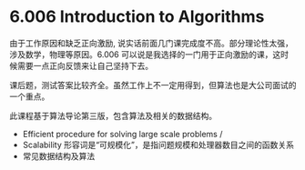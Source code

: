 # 6.006 Introduction to Algorithms

由于工作原因和缺乏正向激励, 说实话前面几门课完成度不高。部分理论性太强，涉及数学，物理等原因。6.006 可以说是我选择的一门用于正向激励的课，这时候需要一点正向反馈来让自己坚持下去。

课后题，测试答案比较齐全。虽然工作上不一定用得到，但算法也是大公司面试的一个重点。

此课程基于算法导论第三版，包含算法及相关的数据结构。

- Efficient procedure for solving large scale problems / 
- Scalability 形容词是“可规模化”，是指问题规模和处理器数目之间的函数关系
- 常见数据结构及算法